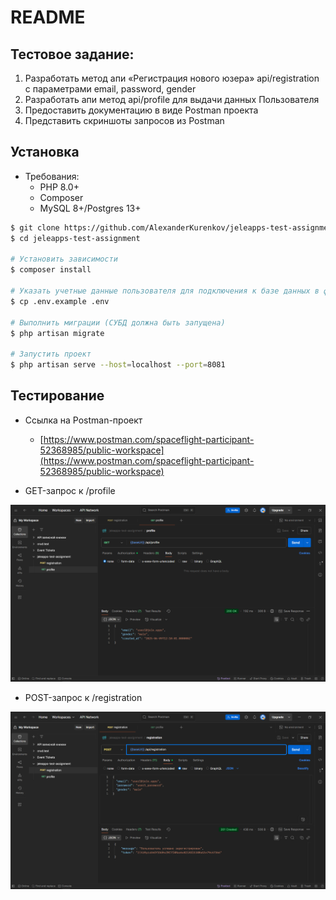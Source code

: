 # README

## Тестовое задание:

1. Разработать метод апи «Регистрация нового юзера» api/registration с параметрами email, password, gender
2. Разработать апи метод api/profile для выдачи данных Пользователя
3. Предоставить документацию в виде Postman проекта
4. Представить скриншоты запросов из Postman


## Установка
* Требования:
    - PHP 8.0+
    - Composer
    - MySQL 8+/Postgres 13+

```bash
$ git clone https://github.com/AlexanderKurenkov/jeleapps-test-assignment.git
$ cd jeleapps-test-assignment

# Установить зависимости
$ composer install

# Указать учетные данные пользователя для подключения к базе данных в файле .env
$ cp .env.example .env

# Выполнить миграции (СУБД должна быть запущена)
$ php artisan migrate

# Запустить проект
$ php artisan serve --host=localhost --port=8081
```

## Тестирование

* Ссылка на Postman-проект

    - [https://www.postman.com/spaceflight-participant-52368985/public-workspace](https://www.postman.com/spaceflight-participant-52368985/public-workspace)

* GET-запрос к /profile

![GET-запрос к /profile](docs/images/profile.png)


* POST-запрос к /registration

![POST-запрос к /registration](docs/images/registration.png)